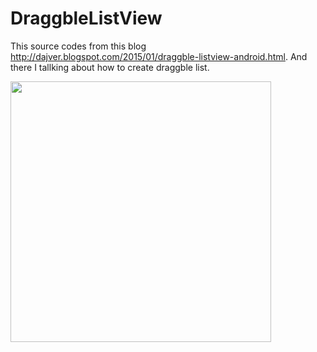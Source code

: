 # DraggbleListView

This source codes from this blog http://dajver.blogspot.com/2015/01/draggble-listview-android.html. And there I tallking about how to create draggble list.

<img src=http://habrastorage.org/files/a6a/24a/c8e/a6a24ac8e7484f4d84ecec6399fe4816.png height=417 weight=250>

